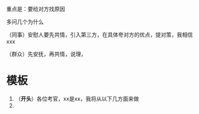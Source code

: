 重点是：要给对方找原因

多问几个为什么



（同事）安慰人要先共情，引入第三方，在具体夸对方的优点，提对策，我相信xxx

（群众）先安抚，再共情，说理，



# 模板

1. （**开头**）各位考官，xx是xx，我将从以下几方面来做
2. 